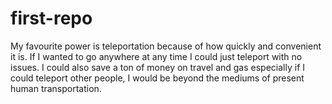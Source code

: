 # first-repo

My favourite power is teleportation because of how quickly and convenient it is. If I wanted to go anywhere at any time I could just teleport with no issues. I could also save a ton of money on travel and gas especially if I could teleport other people, I would be beyond the mediums of present human transportation.

